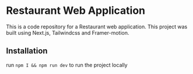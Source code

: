 # Restaurant Web Application
This is a code repository for a Restaurant web application. This project was built using Next.js, Tailwindcss and Framer-motion.

## Installation

run ``` npm I && npm run dev ``` to run the project locally

